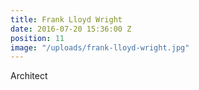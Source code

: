 ```yaml
---
title: Frank Lloyd Wright
date: 2016-07-20 15:36:00 Z
position: 11
image: "/uploads/frank-lloyd-wright.jpg"
---
```


Architect
